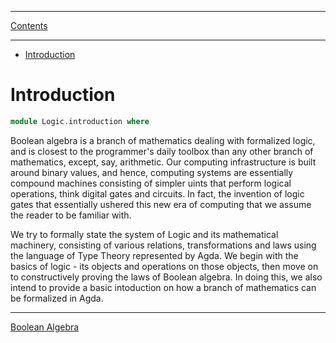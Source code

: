 ****
[Contents](contents.html)

<!-- START doctoc generated TOC please keep comment here to allow auto update -->
<!-- DON'T EDIT THIS SECTION, INSTEAD RE-RUN doctoc TO UPDATE -->
****

- [Introduction](#introduction)

<!-- END doctoc generated TOC please keep comment here to allow auto update -->


# Introduction

```agda
module Logic.introduction where
```

Boolean algebra is a branch of mathematics dealing with formalized logic, and is closest to the programmer's daily toolbox than any other branch of mathematics, except, say, arithmetic. Our computing infrastructure is built around binary values, and hence, computing systems are essentially compound machines consisting of simpler uints that perform logical operations, think digital gates and circuits. In fact, the invention of logic gates that essentially ushered this new era of computing that we assume the reader to be familiar with.

We try to formally state the system of Logic and its mathematical machinery, consisting of various relations, transformations and laws using the language of Type Theory represented by Agda. We begin with the basics of logic - its objects and operations on those objects, then move on to constructively proving the laws of Boolean algebra. In doing this, we also intend to provide a basic intoduction on how a branch of mathematics can be formalized in Agda.

****
[Boolean Algebra](./Logic.logicBasics.html)
